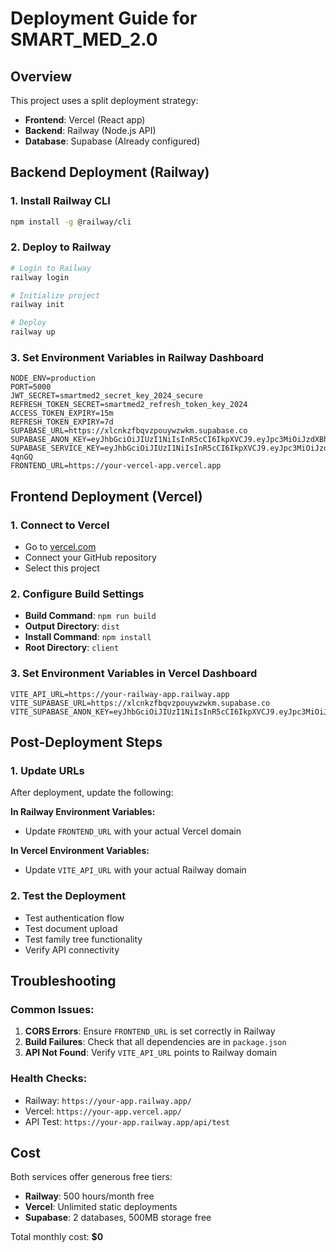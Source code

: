 # Deployment Guide for SMART_MED_2.0

## Overview
This project uses a split deployment strategy:
- **Frontend**: Vercel (React app)
- **Backend**: Railway (Node.js API)
- **Database**: Supabase (Already configured)

## Backend Deployment (Railway)

### 1. Install Railway CLI
```bash
npm install -g @railway/cli
```

### 2. Deploy to Railway
```bash
# Login to Railway
railway login

# Initialize project
railway init

# Deploy
railway up
```

### 3. Set Environment Variables in Railway Dashboard
```
NODE_ENV=production
PORT=5000
JWT_SECRET=smartmed2_secret_key_2024_secure
REFRESH_TOKEN_SECRET=smartmed2_refresh_token_key_2024
ACCESS_TOKEN_EXPIRY=15m
REFRESH_TOKEN_EXPIRY=7d
SUPABASE_URL=https://xlcnkzfbqvzpouywzwkm.supabase.co
SUPABASE_ANON_KEY=eyJhbGciOiJIUzI1NiIsInR5cCI6IkpXVCJ9.eyJpc3MiOiJzdXBhYmFzZSIsInJlZiI6InhsY25remZicXZ6cG91eXd6d2ttIiwicm9sZSI6ImFub24iLCJpYXQiOjE3NTczODU2MDksImV4cCI6MjA3Mjk2MTYwOX0.A5ayj68fRKa88T04SnGYqVEDJLUn3c5YJIQyeViFTAA
SUPABASE_SERVICE_KEY=eyJhbGciOiJIUzI1NiIsInR5cCI6IkpXVCJ9.eyJpc3MiOiJzdXBhYmFzZSIsInJlZiI6InhsY25remZicXZ6cG91eXd6d2ttIiwicm9sZSI6InNlcnZpY2Vfcm9sZSIsImlhdCI6MTc1NzM4NTYwOSwiZXhwIjoyMDcyOTYxNjA5fQ.9r2ci4AM3SfC8ExVPnd6tze4NGF5ZchcG3z_L-4qnGQ
FRONTEND_URL=https://your-vercel-app.vercel.app
```

## Frontend Deployment (Vercel)

### 1. Connect to Vercel
- Go to [vercel.com](https://vercel.com)
- Connect your GitHub repository
- Select this project

### 2. Configure Build Settings
- **Build Command**: `npm run build`
- **Output Directory**: `dist`
- **Install Command**: `npm install`
- **Root Directory**: `client`

### 3. Set Environment Variables in Vercel Dashboard
```
VITE_API_URL=https://your-railway-app.railway.app
VITE_SUPABASE_URL=https://xlcnkzfbqvzpouywzwkm.supabase.co
VITE_SUPABASE_ANON_KEY=eyJhbGciOiJIUzI1NiIsInR5cCI6IkpXVCJ9.eyJpc3MiOiJzdXBhYmFzZSIsInJlZiI6InhsY25remZicXZ6cG91eXd6d2ttIiwicm9sZSI6ImFub24iLCJpYXQiOjE3NTczODU2MDksImV4cCI6MjA3Mjk2MTYwOX0.A5ayj68fRKa88T04SnGYqVEDJLUn3c5YJIQyeViFTAA
```

## Post-Deployment Steps

### 1. Update URLs
After deployment, update the following:

**In Railway Environment Variables:**
- Update `FRONTEND_URL` with your actual Vercel domain

**In Vercel Environment Variables:**
- Update `VITE_API_URL` with your actual Railway domain

### 2. Test the Deployment
- Test authentication flow
- Test document upload
- Test family tree functionality
- Verify API connectivity

## Troubleshooting

### Common Issues:
1. **CORS Errors**: Ensure `FRONTEND_URL` is set correctly in Railway
2. **Build Failures**: Check that all dependencies are in `package.json`
3. **API Not Found**: Verify `VITE_API_URL` points to Railway domain

### Health Checks:
- Railway: `https://your-app.railway.app/`
- Vercel: `https://your-app.vercel.app/`
- API Test: `https://your-app.railway.app/api/test`

## Cost
Both services offer generous free tiers:
- **Railway**: 500 hours/month free
- **Vercel**: Unlimited static deployments
- **Supabase**: 2 databases, 500MB storage free

Total monthly cost: **$0**